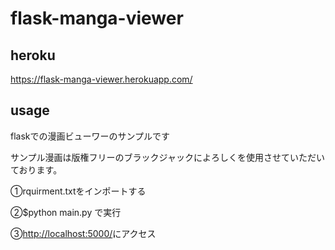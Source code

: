 # flask-manga-viewer

## heroku  
https://flask-manga-viewer.herokuapp.com/

## usage
flaskでの漫画ビューワーのサンプルです

サンプル漫画は版権フリーのブラックジャックによろしくを使用させていただいております。

①rquirment.txtをインポートする

②$python main.py で実行

③[http://localhost:5000/](http://localhost:5000/)にアクセス


